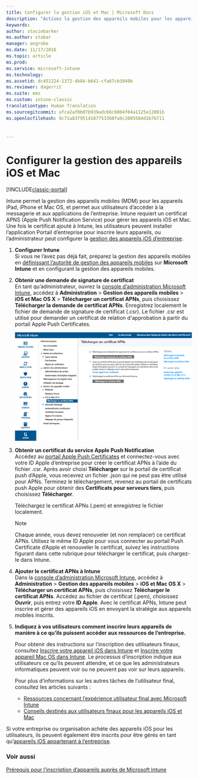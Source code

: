 ```yaml
---
title: Configurer la gestion iOS et Mac | Microsoft Docs
description: "Activez la gestion des appareils mobiles pour les appareils iOS, notamment iPad et iPhone, ainsi que les appareils Mac OS X avec Microsoft Intune."
keywords: 
author: staciebarker
ms.author: stabar
manager: angrobe
ms.date: 11/17/2016
ms.topic: article
ms.prod: 
ms.service: microsoft-intune
ms.technology: 
ms.assetid: dc451224-1372-4b84-b641-cfa67cb3849b
ms.reviewer: dagerrit
ms.suite: ems
ms.custom: intune-classic
translationtype: Human Translation
ms.sourcegitcommit: afca2af0b07b939adc66c8804f04a1125e12001b
ms.openlocfilehash: 9c71a83f9514187753360fa9c2085584d1b76711


---
```


# <a name="set-up-ios-and-mac-device-management"></a>Configurer la gestion des appareils iOS et Mac

[!INCLUDE[classic-portal](../includes/classic-portal.md)]

Intune permet la gestion des appareils mobiles (MDM) pour les appareils iPad, iPhone et Mac OS, et permet aux utilisateurs d’accéder à la messagerie et aux applications de l’entreprise. Intune requiert un certificat APNS (Apple Push Notification Service) pour gérer les appareils iOS et Mac. Une fois le certificat ajouté à Intune, les utilisateurs peuvent installer l’application Portail d’entreprise pour inscrire leurs appareils, ou l’administrateur peut configurer la [gestion des appareils iOS d’entreprise](enroll-corporate-owned-ios-devices-in-microsoft-intune.md).

1.  **Configurer Intune**<br>
    Si vous ne l’avez pas déjà fait, préparez la gestion des appareils mobiles en [définissant l’autorité de gestion des appareils mobiles](prerequisites-for-enrollment.md#step-2-set-mdm-authority) sur **Microsoft Intune** et en configurant la gestion des appareils mobiles.

2.  **Obtenir une demande de signature de certificat**<br>
    En tant qu’administrateur, ouvrez la [console d’administration Microsoft Intune](http://manage.microsoft.com), accédez à **Administration** &gt; **Gestion des appareils mobiles** &gt; **iOS et Mac OS X** &gt; **Télécharger un certificat APNs**, puis choisissez **Télécharger la demande de certificat APNs**. Enregistrez localement le fichier de demande de signature de certificat (.csr). Le fichier .csr est utilisé pour demander un certificat de relation d'approbation à partir du portail Apple Push Certificates.

    ![Boîte de dialogue Télécharger un certificat APNs](../media/Intune-iOS-enrollment-with-apns.png)

3.  **Obtenir un certificat du service Apple Push Notification**<br>
    Accédez au [portail Apple Push Certificates](http://go.microsoft.com/fwlink/?LinkId=269844) et connectez-vous avec votre ID Apple d’entreprise pour créer le certificat APNs à l’aide du fichier .csr. Après avoir choisi **Télécharger** sur le portail de certificat push d’Apple, vous recevrez un fichier .json qui ne peut pas être utilisé pour APNs. Terminez le téléchargement, revenez au portail de certificats push Apple pour obtenir des **Certificats pour serveurs tiers**, puis choisissez **Télécharger**.

    Téléchargez le certificat APNs (.pem) et enregistrez le fichier localement.

    > [!NOTE]
    > Chaque année, vous devez renouveler (et non remplacer) ce certificat APNs. Utilisez le même ID Apple pour vous connecter au portail Push Certificate d’Apple et renouveler le certificat, suivez les instructions figurant dans cette rubrique pour télécharger le certificat, puis chargez-le dans Intune.

4.  **Ajouter le certificat APNs à Intune**<br>
    Dans la [console d’administration Microsoft Intune](http://manage.microsoft.com), accédez à **Administration** &gt; **Gestion des appareils mobiles** &gt; **iOS et Mac OS X** &gt; **Télécharger un certificat APNs**, puis choisissez **Télécharger le certificat APNs**. Accédez au fichier de certificat (.pem), choisissez **Ouvrir**, puis entrez votre **ID Apple**. Avec le certificat APNs, Intune peut inscrire et gérer des appareils iOS en envoyant la stratégie aux appareils mobiles inscrits.

5.  **Indiquez à vos utilisateurs comment inscrire leurs appareils de manière à ce qu’ils puissent accéder aux ressources de l’entreprise.**

    Pour obtenir des instructions sur l’inscription des utilisateurs finaux, consultez [Inscrire votre appareil iOS dans Intune](../enduser/enroll-your-device-in-intune-ios.md) et [Inscrire votre appareil Mac OS dans Intune](../enduser/enroll-your-device-in-intune-macos.md). Le processus d’inscription indique aux utilisateurs ce qu’ils peuvent attendre, et ce que les administrateurs informatiques peuvent voir ou ne peuvent pas voir sur leurs appareils.

    Pour plus d’informations sur les autres tâches de l’utilisateur final, consultez les articles suivants :
    - [Ressources concernant l’expérience utilisateur final avec Microsoft Intune](how-to-educate-your-end-users-about-microsoft-intune.md)
    - [Conseils destinés aux utilisateurs finaux pour les appareils iOS et Mac](../enduser/using-your-ios-or-macOS-device-with-intune.md)

Si votre entreprise ou organisation achète des appareils iOS pour les utilisateurs, ils peuvent également être inscrits pour être gérés en tant qu’[appareils iOS appartenant à l’entreprise](enroll-corporate-owned-ios-devices-in-microsoft-intune.md).

### <a name="see-also"></a>Voir aussi
[Prérequis pour l’inscription d’appareils auprès de Microsoft Intune](prerequisites-for-enrollment.md)



<!--HONumber=Feb17_HO3-->



